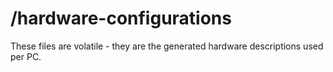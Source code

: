 # /hardware-configurations

These files are volatile - they are the generated hardware descriptions used per PC.
